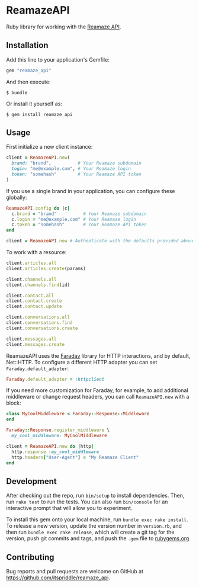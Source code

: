 # ReamazeAPI

Ruby library for working with the [Reamaze API][].

[Reamaze API]: https://www.reamaze.com/api

## Installation

Add this line to your application's Gemfile:

```ruby
gem "reamaze_api"
```

And then execute:

    $ bundle

Or install it yourself as:

    $ gem install reamaze_api

## Usage

First initialize a new client instance:

```ruby
client = ReamazeAPI.new(
  brand: "brand",          # Your Reamaze subdomain
  login: "me@example.com", # Your Reamaze login
  token: "somehash"        # Your Reamaze API token
)
```

If you use a single brand in your application, you can configure these
globally:

```ruby
ReamazeAPI.config do |c|
  c.brand = "brand"          # Your Reamaze subdomain
  c.login = "me@example.com" # Your Reamaze login
  c.token = "somehash"       # Your Reamaze API token
end

client = ReamazeAPI.new # Authenticate with the defaults provided above
```

To work with a resource:

```ruby
client.articles.all
client.articles.create(params)

client.channels.all
client.channels.find(id)

client.contact.all
client.contact.create
client.contact.update

client.conversations.all
client.conversations.find
client.conversations.create

client.messages.all
client.messages.create
```

ReamazeAPI uses the [Faraday][] library for HTTP interactions, and by default,
Net::HTTP. To configure a different HTTP adapter you can set
`Faraday.default_adapter`:

```ruby
Faraday.default_adapter = :httpclient
```

If you need more customization for Faraday, for example, to add additional
middleware or change request headers, you can call `ReamazeAPI.new` with a
block:

```ruby
class MyCoolMiddleware < Faraday::Response::Middleware
end

Faraday::Response.register_middleware \
  my_cool_middleware: MyCoolMiddleware

client = ReamazeAPI.new do |http|
  http.response :my_cool_middleware
  http.headers["User-Agent"] = "My Reamaze Client"
end
```

[Faraday]: https://github.com/lostisland/faraday

## Development

After checking out the repo, run `bin/setup` to install dependencies. Then,
run `rake test` to run the tests. You can also run `bin/console` for an
interactive prompt that will allow you to experiment.

To install this gem onto your local machine, run `bundle exec rake install`.
To release a new version, update the version number in `version.rb`, and then
run `bundle exec rake release`, which will create a git tag for the version,
push git commits and tags, and push the `.gem` file to
[rubygems.org](https://rubygems.org).

## Contributing

Bug reports and pull requests are welcome on GitHub at
https://github.com/itspriddle/reamaze_api.

